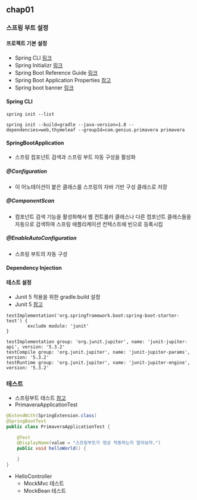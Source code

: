 ## chap01
### 스프링 부트 설정
#### 프로젝트 기본 설정
* Spring CLI [링크](https://docs.spring.io/spring-boot/docs/current/reference/html/getting-started-installing-spring-boot.html#getting-started-installing-the-cli)
* Spring Initializr [링크](https://start.spring.io/) 
* Spring Boot Reference Guide [링크](https://docs.spring.io/spring-boot/docs/current/reference/html/)
* Spring Boot Application Properties [참고](https://docs.spring.io/spring-boot/docs/current/reference/html/common-application-properties.html)
* Spring boot banner [링크](https://devops.datenkollektiv.de/banner.txt/index.html)

#### Spring CLI
```
spring init --list

spring init --build=gradle --java-version=1.8 --dependencies=web,thymeleaf --groupId=com.genius.primavera primavera

```

#### SpringBootApplication
* 스프링 컴포넌트 검색과 스프링 부트 자동 구성을 활성화 

##### @Configuration
* 이 어노테이션이 붙은 클래스를 스프링의 자바 기반 구성 클래스로 저장

##### @ComponentScan
* 컴포넌트 검색 기능을 활성화해서 웹 컨트롤러 클래스나 다른 컴포넌트 클래스들을 자동으로 검색하여 스프링 애플리케이션 컨텍스트에 빈으로 등록시킴

##### @EnableAutoConfiguration
* 스프링 부트의 자동 구성

#### Dependency Injection

#### 테스트 설정
* Junit 5 적용을 위한 gradle.build 설정
* Junit 5 [참고](https://junit.org/junit5/docs/current/user-guide/)

```
testImplementation('org.springframework.boot:spring-boot-starter-test') {
        exclude module: 'junit'
}

testImplementation group: 'org.junit.jupiter', name: 'junit-jupiter-api', version: '5.3.2'
testCompile group: 'org.junit.jupiter', name: 'junit-jupiter-params', version: '5.3.2'
testRuntime group: 'org.junit.jupiter', name: 'junit-jupiter-engine', version: '5.3.2'
```

### 테스트
* 스프링부트 테스트 [참고](https://docs.spring.io/spring-boot/docs/current/reference/html/boot-features-testing.html)
* PrimaveraApplicationTest

```java
@ExtendWith(SpringExtension.class)
@SpringBootTest
public class PrimaveraApplicationTest {

	@Test
	@DisplayName(value = "스프링부트가 정상 작동하는지 알아보자.")
	public void helloWorld() {

	}
}
```

* HelloController
    * MockMvc 테스트
    * MockBean 테스트
